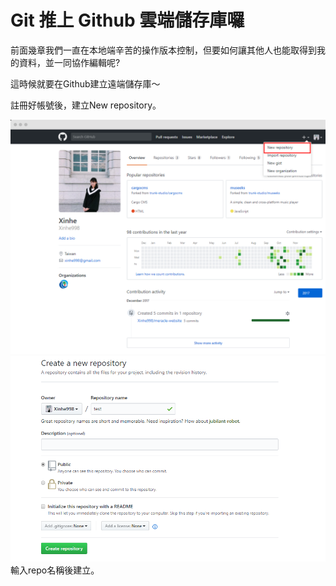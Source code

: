 # Git 推上 Github 雲端儲存庫囉

前面幾章我們一直在本地端辛苦的操作版本控制，但要如何讓其他人也能取得到我的資料，並一同協作編輯呢?

這時候就要在Github建立遠端儲存庫～

註冊好帳號後，建立New repository。

![](../assets/21)![](../assets/22)輸入repo名稱後建立。


